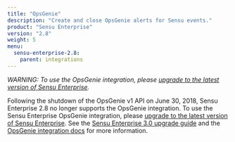 ```yaml
---
title: "OpsGenie"
description: "Create and close OpsGenie alerts for Sensu events."
product: "Sensu Enterprise"
version: "2.8"
weight: 5
menu:
  sensu-enterprise-2.8:
    parent: integrations
---
```


_WARNING: To use the OpsGenie integration, please [upgrade to the latest version of Sensu Enterprise][1]._

Following the shutdown of the OpsGenie v1 API on June 30, 2018, Sensu Enterprise 2.8 no longer supports the OpsGenie integration.
To use the Sensu Enterprise OpsGenie integration, please [upgrade to the latest version of Sensu Enterprise][1].
See the [Sensu Enterprise 3.0 upgrade guide][1] and the [OpsGenie integration docs][2] for more information.

[1]: /sensu-enterprise/latest/upgrading
[2]: /sensu-enterprise/latest/integrations/opsgenie
